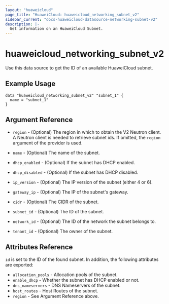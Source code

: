 ```yaml
---
layout: "huaweicloud"
page_title: "HuaweiCloud: huaweicloud_networking_subnet_v2"
sidebar_current: "docs-huaweicloud-datasource-networking-subnet-v2"
description: |-
  Get information on an HuaweiCloud Subnet.
---
```


# huaweicloud\_networking\_subnet\_v2

Use this data source to get the ID of an available HuaweiCloud subnet.

## Example Usage

```hcl
data "huaweicloud_networking_subnet_v2" "subnet_1" {
  name = "subnet_1"
}
```

## Argument Reference

* `region` - (Optional) The region in which to obtain the V2 Neutron client.
  A Neutron client is needed to retrieve subnet ids. If omitted, the
  `region` argument of the provider is used.

* `name` - (Optional) The name of the subnet.

* `dhcp_enabled` - (Optional) If the subnet has DHCP enabled.

* `dhcp_disabled` - (Optional) If the subnet has DHCP disabled.

* `ip_version` - (Optional) The IP version of the subnet (either 4 or 6).

* `gateway_ip` - (Optional) The IP of the subnet's gateway.

* `cidr` - (Optional) The CIDR of the subnet.

* `subnet_id` - (Optional) The ID of the subnet.

* `network_id` - (Optional) The ID of the network the subnet belongs to.

* `tenant_id` - (Optional) The owner of the subnet.

## Attributes Reference

`id` is set to the ID of the found subnet. In addition, the following attributes
are exported:

* `allocation_pools` - Allocation pools of the subnet.
* `enable_dhcp` - Whether the subnet has DHCP enabled or not.
* `dns_nameservers` - DNS Nameservers of the subnet.
* `host_routes` - Host Routes of the subnet.
* `region` - See Argument Reference above.
